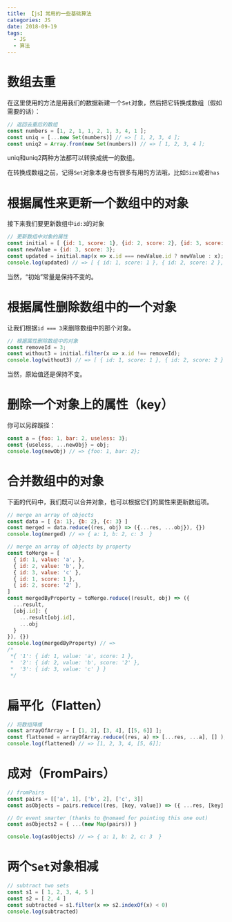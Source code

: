 ```yaml
---
title: 【js】常用的一些基础算法
categories: JS
date: 2018-09-19
tags:
  - JS
  - 算法
---
```


# 数组去重
在这里使用的方法是用我们的数据新建一个`Set`对象，然后把它转换成数组（假如需要的话）：
```javascript
// 返回去重后的数组
const numbers = [1, 2, 1, 1, 2, 1, 3, 4, 1 ];
const uniq = [...new Set(numbers)] // => [ 1, 2, 3, 4 ];
const uniq2 = Array.from(new Set(numbers)) // => [ 1, 2, 3, 4 ];
```
uniq和uniq2两种方法都可以转换成统一的数组。

在转换成数组之前，记得`Set`对象本身也有很多有用的方法哦，比如`Size`或者`has`

# 根据属性来更新一个数组中的对象
接下来我们要更新数组中`id:3`的对象
```javascript
// 更新数组中对象的属性
const initial = [ {id: 1, score: 1}, {id: 2, score: 2}, {id: 3, score: 4}];
const newValue = {id: 3, score: 3};
const updated = initial.map(x => x.id === newValue.id ? newValue : x);
console.log(updated) // => [ { id: 1, score: 1 }, { id: 2, score: 2 }, { id: 3, score: 3 } ]
```
当然，“初始”常量是保持不变的。

# 根据属性删除数组中的一个对象
让我们根据`id === 3`来删除数组中的那个对象。
```javascript
// 根据属性删除数组中的对象
const removeId = 3;
const without3 = initial.filter(x => x.id !== removeId);
console.log(without3) // => [ { id: 1, score: 1 }, { id: 2, score: 2 } ]
```
当然，原始值还是保持不变。

# 删除一个对象上的属性（key）
你可以另辟蹊径：
```javascript
const a = {foo: 1, bar: 2, useless: 3};
const {useless, ...newObj} = obj;
console.log(newObj) // => {foo: 1, bar: 2};
```

# 合并数组中的对象
下面的代码中，我们既可以合并对象，也可以根据它们的属性来更新数组项。
```javascript
// merge an array of objects
const data = [ {a: 1}, {b: 2}, {c: 3} ]
const merged = data.reduce((res, obj) => ({...res, ...obj}), {})
console.log(merged) // => { a: 1, b: 2, c: 3  }

// merge an array of objects by property
const toMerge = [
  { id: 1, value: 'a', },
  { id: 2, value: 'b', },
  { id: 3, value: 'c' },
  { id: 1, score: 1 },
  { id: 2, score: '2' },
]
const mergedByProperty = toMerge.reduce((result, obj) => ({
  ...result,
  [obj.id]: {
    ...result[obj.id],
    ...obj
  }
}), {})
console.log(mergedByProperty) // =>
/*
 *{ '1': { id: 1, value: 'a', score: 1 },
 *  '2': { id: 2, value: 'b', score: '2' },
 *  '3': { id: 3, value: 'c' } }
 */
```

# 扁平化（Flatten）
```javascript
// 将数组降维
const arrayOfArray = [ [1, 2], [3, 4], [[5, 6]] ];
const flattened = arrayOfArray.reduce((res, a) => [...res, ...a], [] );
console.log(flattened) // => [1, 2, 3, 4, [5, 6]];
```

# 成对（FromPairs）
```javascript
// fromPairs
const pairs = [['a', 1], ['b', 2], ['c', 3]]
const asObjects = pairs.reduce((res, [key, value]) => ({ ...res, [key]: value }), {})

// Or event smarter (thanks to @nomaed for pointing this one out)
const asObjects2 = { ...(new Map(pairs)) }

console.log(asObjects) // => { a: 1, b: 2, c: 3  }
```

# 两个`Set`对象相减
```javascript
// subtract two sets
const s1 = [ 1, 2, 3, 4, 5 ]
const s2 = [ 2, 4 ]
const subtracted = s1.filter(x => s2.indexOf(x) < 0)
console.log(subtracted)
```